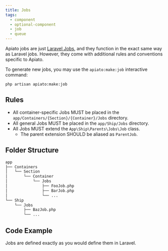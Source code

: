 ```yaml
---
title: Jobs
tags:
  - component
  - optional-component
  - job
  - queue
---
```


Apiato jobs are just [Laravel Jobs](https://laravel.com/docs/queues),
and they function in the exact same way as Laravel jobs.
However, they come with additional rules and conventions specific to Apiato.

To generate new jobs, you may use the `apiato:make:job` interactive command:

```
php artisan apiato:make:job
```

## Rules

- All container-specific Jobs MUST be placed in the `app/Containers/{Section}/{Container}/Jobs` directory.
- All general Jobs MUST be placed in the `app/Ship/Jobs` directory.
- All Jobs MUST extend the `App\Ship\Parents\Jobs\Job` class.
  - The parent extension SHOULD be aliased as `ParentJob`.

## Folder Structure

```markdown
app
├── Containers
│   └── Section
│       └── Container
│           └── Jobs
│               ├── FooJob.php
│               ├── BarJob.php
│               └── ...
└── Ship
    └── Jobs
        ├── BazJob.php
        └── ...
```

## Code Example

Jobs are defined exactly as you would define them in Laravel.
